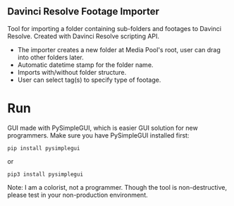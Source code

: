 ## Davinci Resolve Footage Importer

Tool for importing a folder containing sub-folders and footages to Davinci Resolve.
Created with Davinci Resolve scripting API.

* The importer creates a new folder at Media Pool's root, user can drag into other folders later.
* Automatic datetime stamp for the folder name.
* Imports with/without folder structure.
* User can select tag(s) to specify type of footage.


# Run
GUI made with PySimpleGUI, which is easier GUI solution for new programmers.
Make sure you have PySimpleGUI installed first:
    
    pip install pysimplegui
or

    pip3 install pysimplegui
    
Note: I am a colorist, not a programmer. Though the tool is non-destructive, please test in your non-production environment.

